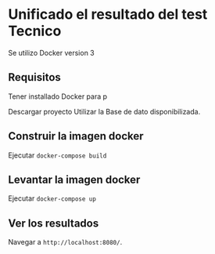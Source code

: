 # Unificado el resultado del test Tecnico

Se utilizo Docker version 3

## Requisitos

Tener installado Docker para p

Descargar proyecto
Utilizar la Base de dato disponibilizada.

## Construir la imagen docker

Ejecutar `docker-compose build`

## Levantar la imagen docker

Ejecutar `docker-compose up`

## Ver los resultados

Navegar a `http://localhost:8080/`.
